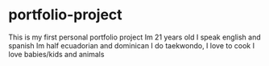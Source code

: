 # portfolio-project
This is my first personal portfolio project 
Im 21 years old
I speak english and spanish 
Im half ecuadorian and dominican 
I do taekwondo, I love to cook 
I love babies/kids and animals 
